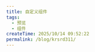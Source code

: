 ```yaml
---
title: 自定义组件
tags:
  - 预览
  - 组件
createTime: 2025/10/14 09:52:22
permalink: /blog/krsrd311/
---
```


<CustomComponent />
